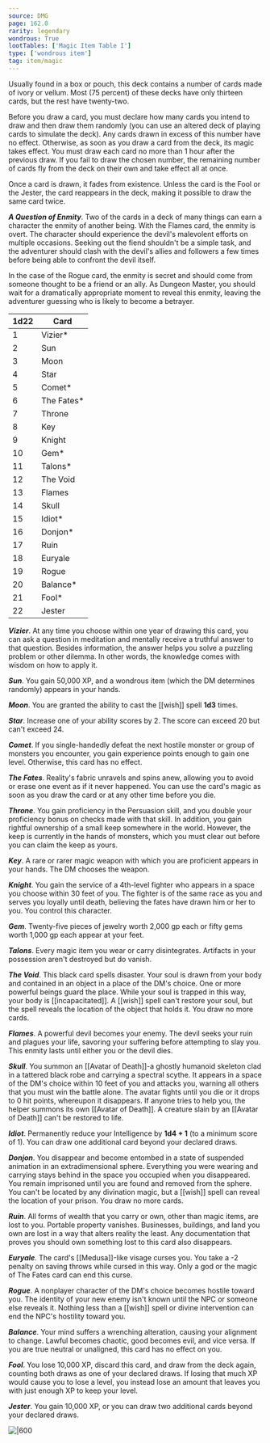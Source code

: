 ```yaml
---
source: DMG
page: 162.0
rarity: legendary
wondrous: True
lootTables: ['Magic Item Table I']
type: ['wondrous item']
tag: item/magic
---
```


Usually found in a box or pouch, this deck contains a number of cards made of ivory or vellum. Most (75 percent) of these decks have only thirteen cards, but the rest have twenty-two.

Before you draw a card, you must declare how many cards you intend to draw and then draw them randomly (you can use an altered deck of playing cards to simulate the deck). Any cards drawn in excess of this number have no effect. Otherwise, as soon as you draw a card from the deck, its magic takes effect. You must draw each card no more than 1 hour after the previous draw. If you fail to draw the chosen number, the remaining number of cards fly from the deck on their own and take effect all at once.

Once a card is drawn, it fades from existence. Unless the card is the Fool or the Jester, the card reappears in the deck, making it possible to draw the same card twice.

**_A Question of Enmity_**. Two of the cards in a deck of many things can earn a character the enmity of another being. With the Flames card, the enmity is overt. The character should experience the devil's malevolent efforts on multiple occasions. Seeking out the fiend shouldn't be a simple task, and the adventurer should clash with the devil's allies and followers a few times before being able to confront the devil itself.

In the case of the Rogue card, the enmity is secret and should come from someone thought to be a friend or an ally. As Dungeon Master, you should wait for a dramatically appropriate moment to reveal this enmity, leaving the adventurer guessing who is likely to become a betrayer.

|**1d22**|Card|
|-------|-------|
|1 |Vizier*|
|2 |Sun|
|3 |Moon|
|4 |Star|
|5 |Comet*|
|6 |The Fates*|
|7 |Throne|
|8 |Key|
|9 |Knight|
|10 |Gem*|
|11 |Talons*|
|12 |The Void|
|13 |Flames|
|14 |Skull|
|15 |Idiot*|
|16 |Donjon*|
|17 |Ruin|
|18 |Euryale|
|19 |Rogue|
|20 |Balance*|
|21 |Fool*|
|22 |Jester|

**_Vizier_**. At any time you choose within one year of drawing this card, you can ask a question in meditation and mentally receive a truthful answer to that question. Besides information, the answer helps you solve a puzzling problem or other dilemma. In other words, the knowledge comes with wisdom on how to apply it.

**_Sun_**. You gain 50,000 XP, and a wondrous item (which the DM determines randomly) appears in your hands.

**_Moon_**. You are granted the ability to cast the [[wish]] spell **1d3** times.

**_Star_**. Increase one of your ability scores by 2. The score can exceed 20 but can't exceed 24.

**_Comet_**. If you single-handedly defeat the next hostile monster or group of monsters you encounter, you gain experience points enough to gain one level. Otherwise, this card has no effect.

**_The Fates_**. Reality's fabric unravels and spins anew, allowing you to avoid or erase one event as if it never happened. You can use the card's magic as soon as you draw the card or at any other time before you die.

**_Throne_**. You gain proficiency in the Persuasion skill, and you double your proficiency bonus on checks made with that skill. In addition, you gain rightful ownership of a small keep somewhere in the world. However, the keep is currently in the hands of monsters, which you must clear out before you can claim the keep as yours.

**_Key_**. A rare or rarer magic weapon with which you are proficient appears in your hands. The DM chooses the weapon.

**_Knight_**. You gain the service of a 4th-level fighter who appears in a space you choose within 30 feet of you. The fighter is of the same race as you and serves you loyally until death, believing the fates have drawn him or her to you. You control this character.

**_Gem_**. Twenty-five pieces of jewelry worth 2,000 gp each or fifty gems worth 1,000 gp each appear at your feet.

**_Talons_**. Every magic item you wear or carry disintegrates. Artifacts in your possession aren't destroyed but do vanish.

**_The Void_**. This black card spells disaster. Your soul is drawn from your body and contained in an object in a place of the DM's choice. One or more powerful beings guard the place. While your soul is trapped in this way, your body is [[incapacitated]]. A [[wish]] spell can't restore your soul, but the spell reveals the location of the object that holds it. You draw no more cards.

**_Flames_**. A powerful devil becomes your enemy. The devil seeks your ruin and plagues your life, savoring your suffering before attempting to slay you. This enmity lasts until either you or the devil dies.

**_Skull_**. You summon an [[Avatar of Death]]-a ghostly humanoid skeleton clad in a tattered black robe and carrying a spectral scythe. It appears in a space of the DM's choice within 10 feet of you and attacks you, warning all others that you must win the battle alone. The avatar fights until you die or it drops to 0 hit points, whereupon it disappears. If anyone tries to help you, the helper summons its own [[Avatar of Death]]. A creature slain by an [[Avatar of Death]] can't be restored to life.

**_Idiot_**. Permanently reduce your Intelligence by **1d4 + 1** (to a minimum score of 1). You can draw one additional card beyond your declared draws.

**_Donjon_**. You disappear and become entombed in a state of suspended animation in an extradimensional sphere. Everything you were wearing and carrying stays behind in the space you occupied when you disappeared. You remain imprisoned until you are found and removed from the sphere. You can't be located by any divination magic, but a [[wish]] spell can reveal the location of your prison. You draw no more cards.

**_Ruin_**. All forms of wealth that you carry or own, other than magic items, are lost to you. Portable property vanishes. Businesses, buildings, and land you own are lost in a way that alters reality the least. Any documentation that proves you should own something lost to this card also disappears.

**_Euryale_**. The card's [[Medusa]]-like visage curses you. You take a -2 penalty on saving throws while cursed in this way. Only a god or the magic of The Fates card can end this curse.

**_Rogue_**. A nonplayer character of the DM's choice becomes hostile toward you. The identity of your new enemy isn't known until the NPC or someone else reveals it. Nothing less than a [[wish]] spell or divine intervention can end the NPC's hostility toward you.

**_Balance_**. Your mind suffers a wrenching alteration, causing your alignment to change. Lawful becomes chaotic, good becomes evil, and vice versa. If you are true neutral or unaligned, this card has no effect on you.

**_Fool_**. You lose 10,000 XP, discard this card, and draw from the deck again, counting both draws as one of your declared draws. If losing that much XP would cause you to lose a level, you instead lose an amount that leaves you with just enough XP to keep your level.

**_Jester_**. You gain 10,000 XP, or you can draw two additional cards beyond your declared draws.


![|600](https://5e.tools/img/items/DMG/Deck%20of%20Many%20Things.png)